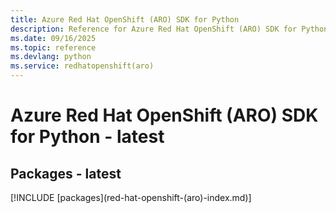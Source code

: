 ```yaml
---
title: Azure Red Hat OpenShift (ARO) SDK for Python
description: Reference for Azure Red Hat OpenShift (ARO) SDK for Python
ms.date: 09/16/2025
ms.topic: reference
ms.devlang: python
ms.service: redhatopenshift(aro)
---
```

# Azure Red Hat OpenShift (ARO) SDK for Python - latest
## Packages - latest
[!INCLUDE [packages](red-hat-openshift-(aro\)-index.md)]